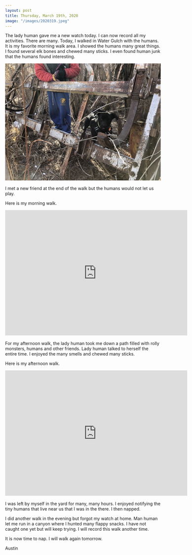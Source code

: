 ```yaml
---
layout: post
title: Thursday, March 19th, 2020
image: "/images/2020319.jpeg"
---
```


The lady human gave me a new watch today. I can now record all my activities. There are many. Today, I walked in Water Gulch with the humans. It is my favorite morning walk area. I showed the humans many great things. I found several elk bones and chewed many sticks. I even found human junk that the humans found interesting. 

<div style="text-align:center">
<img src="/images/2020319.jpeg" height="50%"/>
</div>

I met a new friend at the end of the walk but the humans would not let us play. 

Here is my morning walk.

<div style="text-align:center">
<iframe height='405' width='590' frameborder='0' allowtransparency='true' scrolling='no' src='https://www.strava.com/activities/3197957563/embed/fa0a73b697293f0eebf4ba22482acba67886f1bc'></iframe>
</div>

For my afternoon walk, the lady human took me down a path filled with rolly monsters, humans and other friends. Lady human talked to herself the entire time. I enjoyed the many smells and chewed many sticks.

Here is my afternoon walk.

<div style="text-align:center">
<iframe height='405' width='590' frameborder='0' allowtransparency='true' scrolling='no' src='https://www.strava.com/activities/3199185235/embed/af4ad57e5e32fedfc2151270cbf2ec07383f63fa'></iframe>
</div>

I was left by myself in the yard for many, many hours. I enjoyed notifying the tiny humans that live near us that I was in the there. I then napped.

I did another walk in the evening but forgot my watch at home. Man human let me run in a canyon where I hunted many flappy snacks. I have not caught one yet but will keep trying. I will record this walk another time. 

It is now time to nap. I will walk again tomorrow. 

Austin